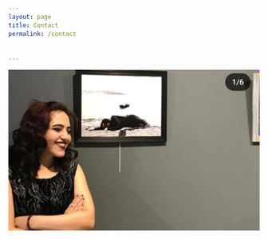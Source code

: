 ```yaml
---
layout: page
title: Contact
permalink: /contact


---
```


![Contact Image](/assets/img/contact.jpg)


